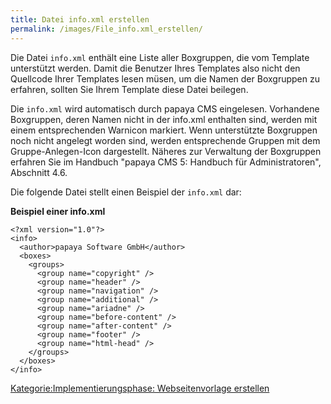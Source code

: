 ```yaml
---
title: Datei info.xml erstellen
permalink: /images/File_info.xml_erstellen/
---
```


Die Datei `info.xml` enthält eine Liste aller Boxgruppen, die vom Template unterstützt werden. Damit die Benutzer Ihres Templates also nicht den Quellcode Ihrer Templates lesen müsen, um die Namen der Boxgruppen zu erfahren, sollten Sie Ihrem Template diese Datei beilegen.

Die `info.xml` wird automatisch durch papaya CMS eingelesen. Vorhandene Boxgruppen, deren Namen nicht in der info.xml enthalten sind, werden mit einem entsprechenden Warnicon markiert. Wenn unterstützte Boxgruppen noch nicht angelegt worden sind, werden entsprechende Gruppen mit dem Gruppe-Anlegen-Icon dargestellt. Näheres zur Verwaltung der Boxgruppen erfahren Sie im Handbuch "papaya CMS 5: Handbuch für Administratoren", Abschnitt 4.6.

Die folgende Datei stellt einen Beispiel der `info.xml` dar:

**Beispiel einer info.xml**

~~~~ {.xml}
<?xml version="1.0"?>
<info>
  <author>papaya Software GmbH</author>
  <boxes>
    <groups>
      <group name="copyright" />
      <group name="header" />
      <group name="navigation" />
      <group name="additional" />
      <group name="ariadne" />
      <group name="before-content" />
      <group name="after-content" />
      <group name="footer" />
      <group name="html-head" />
    </groups>
  </boxes>
</info>
~~~~

[Kategorie:Implementierungsphase: Webseitenvorlage erstellen](/Kategorie:Implementierungsphase:_Webseitenvorlage_erstellen "wikilink")